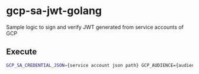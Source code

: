 # gcp-sa-jwt-golang

Sample logic to sign and verify JWT generated from service accounts of GCP

## Execute

```bash
GCP_SA_CREDENTIAL_JSON={service account json path} GCP_AUDIENCE={audience string} go run main.go
```
